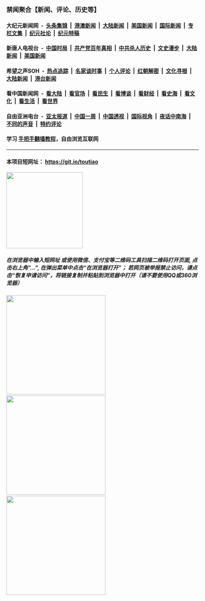 ### 禁闻聚合【新闻、评论、历史等】

#### 大纪元新闻网 &nbsp;-&nbsp; [头条集锦](indexes/E头条集锦.md?t=02070855) &nbsp;|&nbsp; [港澳新闻](indexes/E港澳新闻.md?t=02070855)  &nbsp;|&nbsp; [大陆新闻](indexes/E大陆新闻.md?t=02070855) &nbsp;|&nbsp; [美国新闻](indexes/E美国新闻.md?t=02070855) &nbsp;|&nbsp; [国际新闻](indexes/E国际新闻.md?t=02070855) &nbsp;|&nbsp; [专栏文集](indexes/E专栏文集.md?t=02070855) &nbsp;|&nbsp; [纪元社论](indexes/E纪元社论.md?t=02070855) &nbsp;|&nbsp; [纪元特稿](indexes/E纪元特稿.md?t=02070855) 

#### 新唐人电视台 &nbsp;-&nbsp; [中国时局](indexes/N中国时局.md?t=02070855) &nbsp;|&nbsp; [共产党百年真相](indexes/N共产党百年真相.md?t=02070855) &nbsp;|&nbsp; [中共杀人历史](indexes/N中共杀人历史.md?t=02070855) &nbsp;|&nbsp; [文史漫步](indexes/N文史漫步.md?t=02070855) &nbsp;|&nbsp; [大陆新闻](indexes/N大陆新闻.md?t=02070855) &nbsp;|&nbsp; [美国新闻](indexes/N美国新闻.md?t=02070855)

#### 希望之声SOH &nbsp;-&nbsp; [热点追踪](indexes/H热点追踪.md?t=02070855) &nbsp;|&nbsp; [名家谈时事](indexes/H名家谈时事.md?t=02070855) &nbsp;|&nbsp; [个人评论](indexes/H个人评论.md?t=02070855)  &nbsp;|&nbsp; [红朝解密](indexes/H红朝解密.md?t=02070855) &nbsp;|&nbsp; [文化寻根](indexes/H文化寻根.md?t=02070855) &nbsp;|&nbsp; [大陆新闻](indexes/H大陆新闻.md?t=02070855) &nbsp;|&nbsp; [港台新闻](indexes/H港台新闻.md?t=02070855)

#### 看中国新闻网 &nbsp;-&nbsp; [看大陆](indexes/S看大陆.md?t=02070855) &nbsp;|&nbsp; [看官场](indexes/S看官场.md?t=02070855) &nbsp;|&nbsp; [看民生](indexes/S看民生.md?t=02070855)  &nbsp;|&nbsp; [看博谈](indexes/S看博谈.md?t=02070855) &nbsp;|&nbsp; [看财经](indexes/S看财经.md?t=02070855) &nbsp;|&nbsp; [看史海](indexes/S看史海.md?t=02070855) &nbsp;|&nbsp; [看文化](indexes/S看文化.md?t=02070855) &nbsp;|&nbsp; [看生活](indexes/S看生活.md?t=02070855) &nbsp;|&nbsp; [看世界](indexes/S看世界.md?t=02070855)

#### 自由亚洲电台 &nbsp;-&nbsp; [亚太报道](indexes/R亚太报道.md?t=02070855) &nbsp;|&nbsp; [中国一周](indexes/R中国一周.md?t=02070855) &nbsp;|&nbsp; [中国透视](indexes/R中国透视.md?t=02070855)  &nbsp;|&nbsp; [国际视角](indexes/R国际视角.md?t=02070855) &nbsp;|&nbsp; [夜话中南海](indexes/R夜话中南海.md?t=02070855) &nbsp;|&nbsp; [不同的声音](indexes/R不同的声音.md?t=02070855) &nbsp;|&nbsp; [特约评论](indexes/R特约评论.md?t=02070855)

#### 学习 [手把手翻墙教程](https://github.com/gfw-breaker/guides/wiki)，自由浏览互联网

----

#### 本项目短网址： https://git.io/toutiao
<img src="https://raw.githubusercontent.com/gfw-breaker/banned-news/master/scripts/img/qr.png" width="200px"/>  

##### 在浏览器中输入短网址 或使用微信、支付宝等二维码工具扫描二维码打开页面, 点击右上角"...", 在弹出菜单中点击“在浏览器打开”； 若网页被举报禁止访问，请点击“恢复申请访问”，将链接复制并粘贴到浏览器中打开（请不要使用QQ或360浏览器）

<img src="https://raw.githubusercontent.com/gfw-breaker/banned-news/master/scripts/img/1.png" width="260px"/> &nbsp; <img src="https://raw.githubusercontent.com/gfw-breaker/banned-news/master/scripts/img/2.png" width="260px"/> &nbsp; <img src="https://raw.githubusercontent.com/gfw-breaker/banned-news/master/scripts/img/3.png" width="260px"/>
